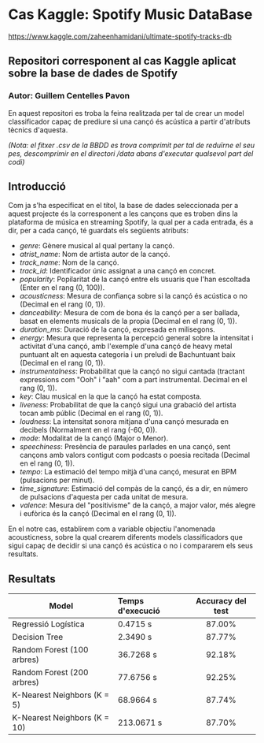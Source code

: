 # Cas Kaggle: Spotify Music DataBase
https://www.kaggle.com/zaheenhamidani/ultimate-spotify-tracks-db
## Repositori corresponent al cas Kaggle aplicat sobre la base de dades de Spotify
### Autor: Guillem Centelles Pavon

En aquest repositori es troba la feina realitzada per tal de crear un model classificador capaç de prediure si una cançó és acústica a partir d'atributs tècnics d'aquesta.

_(Nota: el fitxer .csv de la BBDD es trova comprimit per tal de reduïrne el seu pes, descomprimir en el directori /data abans d'executar qualsevol part del codi)_

## Introducció

Com ja s'ha especificat en el títol, la base de dades seleccionada per a aquest projecte és la corresponent a les cançons que es troben dins la plataforma de música en streaming Spotify, la qual per a cada entrada, és a dir, per a cada cançó, té guardats els següents atributs:

* _genre_: Gènere musical al qual pertany la cançó.
* _atrist_name_: Nom de artista autor de la cançó.
* _track_name_: Nom de la cançó.
* _track_id_: Identificador únic assignat a una cançó en concret.
* _popularity_: Popilaritat de la cançó entre els usuaris que l'han escoltada (Enter en el rang (0, 100)).
* _acousticness_: Mesura de confiança sobre si la cançó és acústica o no (Decimal en el rang (0, 1)).
* _danceability_: Mesura de com de bona és la cançó per a ser ballada, basat en elements musicals de la propia (Decimal en el rang (0, 1)).
* _duration_ms_: Duració de la cançó, expresada en milisegons.
* _energy_: Mesura que representa la percepció general sobre la intensitat i activitat d'una cançó, amb l'exemple d'una cançó de heavy metal puntuant alt en aquesta categoria i un preludi de Bachuntuant baix (Decimal en el rang (0, 1)).
* _instrumentalness_: Probabilitat que la cançó no sigui cantada (tractant expressions com "Ooh" i "aah" com a part instrumental. Decimal en el rang (0, 1)).
* _key_: Clau musical en la que la cançó ha estat composta.
* _liveness_: Probabilitat de que la cançó sigui una grabació del artista tocan amb públic (Decimal en el rang (0, 1)).
* _loudness_: La intensitat sonora mitjana d'una cançó mesurada en decibels (Normalment en el rang (-60, 0)).
* _mode_: Modalitat de la cançó (Major o Menor).
* _speechiness_: Presència de paraules parlades en una cançó, sent cançons amb valors contigut com podcasts o poesia recitada (Decimal en el rang (0, 1)).
* _tempo_: La estimació del tempo mitjà d'una cançó, mesurat en BPM (pulsacions per minut).
* _time_signature_: Estimació del compàs de la cançó, és a dir, en número de pulsacions d'aquesta per cada unitat de mesura.
* _valence_: Mesura del "positivisme" de la cançó, a major valor, més alegre i eufòrica és la cançó (Decimal en el rang (0, 1)). 

En el notre cas, establirem com a variable objectiu l'anomenada acousticness, sobre la qual crearem diferents models classificadors que sigui capaç de decidir si una cançó és acústica o no i compararem els seus resultats.

## Resultats

| Model | Temps d'execució | Accuracy del test |
|-----------|:------------|:-----------:|
| Regressió Logística | 0.4715 s | 87.00% | 
| Decision Tree | 2.3490 s | 87.77% |
| Random Forest (100 arbres) | 36.7268 s | 92.18% |
| Random Forest (200 arbres) | 77.6756 s | 92.25% |
| K-Nearest Neighbors (K = 5) | 68.9664 s | 87.74% |
| K-Nearest Neighbors (K = 10) | 213.0671 s | 87.70% |
